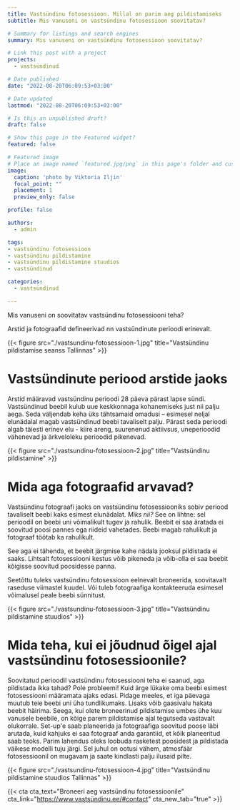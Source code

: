 ```yaml
---
title: Vastsündinu fotosessioon. Millal on parim aeg pildistamiseks
subtitle: Mis vanuseni on vastsündinu fotosessioon soovitatav?

# Summary for listings and search engines
summary: Mis vanuseni on vastsündinu fotosessioon soovitatav?

# Link this post with a project
projects: 
  - vastsündinud

# Date published
date: "2022-08-20T06:09:53+03:00"

# Date updated
lastmod: "2022-08-20T06:09:53+03:00"

# Is this an unpublished draft?
draft: false

# Show this page in the Featured widget?
featured: false

# Featured image
# Place an image named `featured.jpg/png` in this page's folder and customize its options here.
image:
  caption: 'photo by Viktoria Iljin'
  focal_point: ""
  placement: 1
  preview_only: false

profile: false

authors:
  - admin

tags:
- vastsündinu fotosessioon 
- vastsündinu pildistamine
- vastsündinu pildistamine stuudios
- vastsündinud

categories:
  - vastsündinud

---
```

Mis vanuseni on soovitatav vastsündinu fotosessiooni teha?

Arstid ja fotograafid defineerivad nn vastsündinute perioodi erinevalt.

{{< figure src="./vastsundinu-fotosessioon-1.jpg" title="Vastsündinu pildistamise seanss Tallinnas" >}}

# Vastsündinute periood arstide jaoks
Arstid määravad vastsündinu perioodi 28 päeva pärast lapse sündi. Vastsündinud beebil kulub uue keskkonnaga kohanemiseks just nii palju aega. Seda väljendab keha üks tähtsamaid omadusi – esimesel neljal elunädalal magab vastsündinud beebi tavaliselt palju. Pärast seda perioodi algab täiesti erinev elu - kiire areng, suurenenud aktiivsus, uneperioodid vähenevad ja ärkveloleku perioodid pikenevad.

{{< figure src="./vastsundinu-fotosessioon-2.jpg" title="Vastsündinu pildistamine" >}}

# Mida aga fotograafid arvavad?
Vastsündinu fotograafi jaoks on vastsündinu fotosessiooniks sobiv periood tavaliselt beebi kaks esimest elunädalat. _Miks nii?_ See on lihtne: sel perioodil on beebi uni võimalikult tugev ja rahulik. Beebit ei saa äratada ei soovitud poosi pannes ega riideid vahetades. Beebi magab rahulikult ja fotograaf töötab ka rahulikult.

See aga ei tähenda, et beebit järgmise kahe nädala jooksul pildistada ei saaks. Lihtsalt fotosessiooni kestus võib pikeneda ja võib-olla ei saa beebit kõigisse soovitud poosidesse panna.

Seetõttu tuleks vastsündinu fotosessioon eelnevalt broneerida, soovitavalt raseduse viimastel kuudel. Või tuleb fotograafiga kontakteeruda esimesel võimalusel peale beebi sünnitust.

{{< figure src="./vastsundinu-fotosessioon-3.jpg" title="Vastsündinu pildistamine stuudios" >}}

# Mida teha, kui ei jõudnud õigel ajal vastsündinu fotosessioonile?
Soovitatud perioodil vastsündinu fotosessiooni teha ei saanud, aga pildistada ikka tahad? Pole probleemi! Kuid ärge lükake oma beebi esimest fotosessiooni määramata ajaks edasi. Pidage meeles, et iga päevaga muutub teie beebi uni üha tundlikumaks. Lisaks võib gaasivalu hakata beebit häirima. Seega, kui olete broneerinud pildistamise umbes ühe kuu vanusele beebile, on kõige parem pildistamise ajal tegutseda vastavalt olukorrale. Set-up'e saab planeerida ja fotograafiga soovitud poose läbi arutada, kuid kahjuks ei saa fotograaf anda garantiid, et kõik planeeritud saab teoks. Parim lahendus oleks loobuda rasketest poosidest ja pildistada väikese modelli tuju järgi. Sel juhul on ootusi vähem, atmosfäär fotosessioonil on mugavam ja saate kindlasti palju ilusaid pilte.

{{< figure src="./vastsundinu-fotosessioon-4.jpg" title="Vastsündinu pildistamine stuudios Tallinnas" >}}

{{< cta cta_text="Broneeri aeg vastsündinu fotosessioonile" cta_link="https://www.vastsündinu.ee/#contact" cta_new_tab="true" >}}